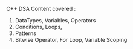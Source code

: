 C++ DSA Content covered : 

1) DataTypes, Variables, Operators
2) Conditions, Loops,
3) Patterns
4) Bitwise Operator, For Loop, Variable Scoping  

